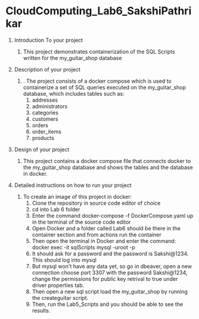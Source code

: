 # CloudComputing_Lab6_SakshiPathrikar

1. Introduction To your project
    1. This project demonstrates containerization of the SQL Scripts written for the my_guitar_shop database

2. Description of your project
    1. . The project consists of a docker compose which is used to containerize a set of SQL queries executed on the my_guitar_shop database, which includes tables such as:
        1. addresses
        2. administrators
        3. categories
        4. customers
        5. orders
        6. order_items
        7. products

3. Design of your project
    1. This project contains a docker compose file that connects docker to the my_guitar_shop database and shows the tables and the database in docker. 

4. Detailed instructions on how to run your project
    1. To create an image of this project in docker:
        1. Clone the repository in source code editor of choice
        2. cd into Lab 6 folder
        3. Enter the command docker-compose -f DockerCompose.yaml up in the terminal of the source code editor
        4. Open Docker and a folder called Lab6 should be there in the container section and from actions run the container
        5. Then open the terminal in Docker and  enter the command: docker exec -it sqlScripts mysql -uroot -p
        6. It should ask for a password and the password is Sakshi@1234. This should log into mysql
        7. But mysql won't have any data yet, so go in dbeaver, open a new connection choose port 3307 with the password Sakshi@1234, change the permissions for    public key retrival to true under driver properties tab.
        8. Then open a new sql script load the my_guitar_shop by running the createguitar script.
        9. Then, run the Lab5_Scripts and you should be able to see the results.